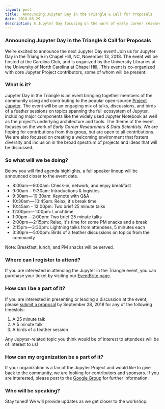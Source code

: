 ```yaml
---
layout: post
title:  Announcing Jupyter Day in the Triangle & Call for Proposals
date: 2018-08-29
description: A Jupyter Day focusing on the work of early career researchers and data scientists
---
```


### Announcing Jupyter Day in the Triangle & Call for Proposals

We’re excited to announce the next Jupyter Day event! Join us for Jupyter Day in the Triangle in Chapel Hill, NC, November 13, 2018. The event will be hosted at the Carolina Club, and is organized by the University Libraries at the University of North Carolina at Chapel Hill,. This event is co-organized with core Jupyter Project contributors, some of whom will be present.

### What is it?

Jupyter Day in the Triangle is an event bringing together members of the community using and contributing to the popular open-source [Project Jupyter](https://jupyter.org). The event will be an engaging mix of talks, discussions, and birds of a feather sessions on topics spanning the full ecosystem of Jupyter, including major components like the widely used Jupyter Notebook as well as the project’s underlying architecture and tools. The theme of the event focuses on the work of *Early Career Researchers & Data Scientists*. We are hoping for contributions from this group, but are open to all contributions. We are also focused on creating a welcoming environment that fosters diversity and inclusion in the broad spectrum of projects and ideas that will be discussed.

### So what will we be doing?

Below you will find agenda highlights, a full speaker lineup will be announced closer to the event date.

* 8:00am — 9:00am: Check-in, network, and enjoy breakfast
* 9:00am — 9:30am: Introductions & logistics
* 9:30am — 10:30am: Keynote with Q&A
* 10:30am — 10:45am: Relax, it's break time
* 10:45am - 12:00pm: Two brief 25 minute talks
* 12:00pm — 1:00pm: Lunchtime
* 1:00pm — 2:00pm: Two brief 25 minute talks
* 2:00pm — 2:15pm: Relax, it's time for some PM snacks and a break
* 2:15pm — 3:30pm: Lightning talks from attendees, 5 minutes each
* 3:30pm — 5:00pm: Birds of a feather discussions on topics from the community

Note: Breakfast, lunch, and PM snacks will be served.

### Where can I register to attend?

If you are interested in attending the Jupyter in the Triangle event, you can purchase your ticket by visiting our [EventBrite page](https://www.eventbrite.com/e/jupyter-day-in-the-triangle-tickets-48813059174).

### How can I be a part of it?

If you are interested in presenting or leading a discussion at the event, please [submit a proposal](https://goo.gl/forms/zhOMTTAUmUQFRyHA3) by September 28, 2018 for any of the following timeslots:

1. A 25 minute talk
2. A 5 minute talk
2. A birds of a feather session

Any Jupyter-related topic you think would be of interest to attendees will be of interest to us!

### How can my organization be a part of it?

If your organization is a fan of the Jupyter Project and would like to give back to the community, we are looking for contributors and sponsors. If you are interested, please post to the [Google Group](https://groups.google.com/forum/#!forum/trianglejupyter) for further information.

### Who will be speaking?

Stay tuned! We will provide updates as we get closer to the workshop.

